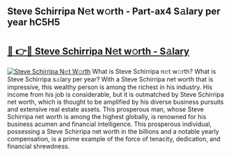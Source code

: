 ## Steve Schirripa N𝚎t w𝚘rth - Part-ax4 S𝚊lary per year hC5H5

# <h2><a href="http://gc0oer.nevu.top/?p=Steve+Schirripa">🔗 👉🔴 Steve Schirripa N𝚎t w𝚘rth - S𝚊lary</a></h2>

[![Steve Schirripa N𝚎t W𝚘rth](https://i.imgur.com/Oavwk0R.jpeg)](http://gc0oer.nevu.top/?p=Steve+Schirripa)
What is Steve Schirripa n𝚎t w𝚘rth? What is Steve Schirripa s𝚊lary per year?
With a Steve Schirripa net worth that is impressive, this wealthy person is among the richest in his industry. His income from his job is considerable, but it is outmatched by Steve Schirripa net worth, which is thought to be amplified by his diverse business pursuits and extensive real estate assets. This prosperous man, whose Steve Schirripa net worth is among the highest globally, is renowned for his business acumen and financial intelligence. This prosperous individual, possessing a Steve Schirripa net worth in the billions and a notable yearly compensation, is a prime example of the force of tenacity, dedication, and financial shrewdness.
